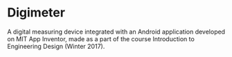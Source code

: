 # Digimeter

A digital measuring device integrated with an Android application developed on MIT App Inventor, made as a part of the course Introduction to Engineering Design (Winter 2017).
